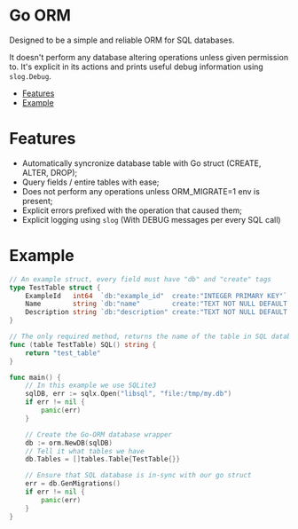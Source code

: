 # Go ORM

Designed to be a simple and reliable ORM for SQL databases.

It doesn't perform any database altering operations unless given permission to. It's explicit in its actions and prints useful debug information using `slog.Debug`.

<!-- vim-markdown-toc GFM -->

* [Features](#features)
* [Example](#example)

<!-- vim-markdown-toc -->

# Features

- Automatically syncronize database table with Go struct (CREATE, ALTER, DROP);
- Query fields / entire tables with ease;
- Does not perform any operations unless ORM_MIGRATE=1 env is present;
- Explicit errors prefixed with the operation that caused them;
- Explicit logging using `slog` (With DEBUG messages per every SQL call)

# Example

```go
// An example struct, every field must have "db" and "create" tags
type TestTable struct {
	ExampleId   int64  `db:"example_id"  create:"INTEGER PRIMARY KEY"`
	Name        string `db:"name"        create:"TEXT NOT NULL DEFAULT ''"`
	Description string `db:"description" create:"TEXT NOT NULL DEFAULT ''"`
}

// The only required method, returns the name of the table in SQL database
func (table TestTable) SQL() string {
	return "test_table"
}

func main() {
	// In this example we use SQLite3
	sqlDB, err := sqlx.Open("libsql", "file:/tmp/my.db")
	if err != nil {
		panic(err)
	}

	// Create the Go-ORM database wrapper
	db := orm.NewDB(sqlDB)
	// Tell it what tables we have
	db.Tables = []tables.Table{TestTable{}}

	// Ensure that SQL database is in-sync with our go struct
	err = db.GenMigrations()
	if err != nil {
		panic(err)
	}
}
```
